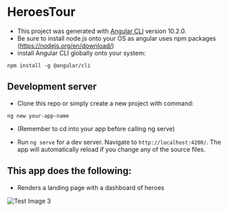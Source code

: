 # HeroesTour

- This project was generated with [Angular CLI](https://github.com/angular/angular-cli) version 10.2.0.
- Be sure to install node.js onto your OS as angular uses npm packages (https://nodejs.org/en/download/)
- install Angular CLI globally onto your system:

`npm install -g @angular/cli`

## Development server

- Clone this repo or simply create a new project with command:

`ng new your-app-name`

- (Remember to cd into your app before calling ng serve)

- Run `ng serve` for a dev server. Navigate to `http://localhost:4200/`. The app will automatically reload if you change any of the source files.

## This app does the following:

- Renders a landing page with a dashboard of heroes

![Test Image 3](/public/stylesheets/imgs/dashboard.png)
